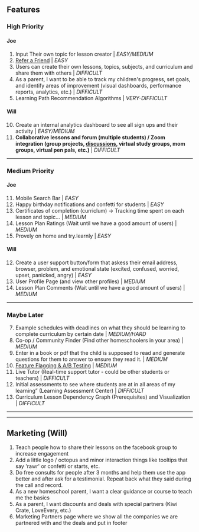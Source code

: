 ## Features

### High Priority

#### Joe

1. Input Their own topic for lesson creator | _EASY/MEDIUM_
2. [Refer a Friend](<src/app/@dashboard/(pages)/account/AccountSubscriptionTab.tsx>) | _EASY_
3. Users can create their own lessons, topics, subjects, and curriculum and share them with others | _DIFFICULT_
4. As a parent, I want to be able to track my children's progress, set goals, and identify areas of improvement (visual dashboards, performance reports, analytics, etc.) | _DIFFICULT_
5. Learning Path Recommendation Algorithms | _VERY-DIFFICULT_

#### Will

10. Create an internal analytics dashboard to see all sign ups and their activity | _EASY/MEDIUM_
11. **Collaborative lessons and forum (multiple students) / Zoom integration (group projects, [discussions](https://cruip.com/demos/community/), virtual study groups, mom groups, virtual pen pals, etc.)** | _DIFFICULT_

---

### Medium Priority

#### Joe

11. Mobile Search Bar | _EASY_
12. Happy birthday notifications and confetti for students | _EASY_
13. Certificates of completion (curriclum) -> Tracking time spent on each lesson and topic... | _MEDIUM_
14. Lesson Plan Ratings (Wait until we have a good amount of users) | _MEDIUM_
15. Provely on home and try.learnly | _EASY_

#### Will

12. Create a user support button/form that askess their email address, browser, problem, and emotional state (excited, confused, worried, upset, panicked, angry) | _EASY_
13. User Profile Page (and view other profiles) | _MEDIUM_
14. Lesson Plan Comments (Wait until we have a good amount of users) | _MEDIUM_

---

### Maybe Later

7. Example schedules with deadlines on what they should be learning to complete curriculum by certain date | _MEDIUM/HARD_
1. Co-op / Community Finder (Find other homeschoolers in your area) | _MEDIUM_
1. Enter in a book or pdf that the child is supposed to read and generate questions for them to answer to ensure they read it. | _MEDIUM_
1. [Feature Flagging & A/B Testing](https://app.growthbook.io/getstarted) | _MEDIUM_
1. Live Tutor (Real-time support tutor - could be other students or teachers) | _DIFFICULT_
1. Initial assessments to see where students are at in all areas of my learning” (Learning Assessment Center) | _DIFFICULT_
1. Curriculum Lesson Dependency Graph (Prerequisites) and Visualization | _DIFFICULT_

---

---

## Marketing (Will)

1. Teach people how to share their lessons on the facebook group to increase engagement
2. Add a little logo / octopus and minor interaction things like tooltips that say 'rawr' or confetti or starts, etc.
3. Do free consults for people after 3 months and help them use the app better and after ask for a testimonial. Repeat back what they said during the call and record.
4. As a new homeschool parent, I want a clear guidance or course to teach me the basics
5. As a parent, I want discounts and deals with special partners (Kiwi Crate, LoveEvery, etc.)
6. Marketing Partners page where we show all the companies we are partnered with and the deals and put in footer
